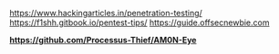 https://www.hackingarticles.in/penetration-testing/
https://f1shh.gitbook.io/pentest-tips/
https://guide.offsecnewbie.com

**https://github.com/Processus-Thief/AM0N-Eye**

